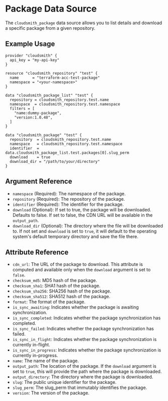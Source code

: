 # Package Data Source

The `cloudsmith_package` data source allows you to list details and download a specific package from a given repository.

## Example Usage

```hcl
provider "cloudsmith" {
  api_key = "my-api-key"
}

resource "cloudsmith_repository" "test" {
  name      = "terraform-acc-test-package"
  namespace = "<your-namespace>"
}

data "cloudsmith_package_list" "test" {
  repository = cloudsmith_repository.test.name
  namespace  = cloudsmith_repository.test.namespace
  filters = [
    "name:dummy-package",
    "version:1.0.48",
  ]
}

data "cloudsmith_package" "test" {
  repository  = cloudsmith_repository.test.name
  namespace   = cloudsmith_repository.test.namespace
  identifier  = data.cloudsmith_package_list.test.packages[0].slug_perm
  download    = true
  download_dir = "/path/to/your/directory"
}
```

## Argument Reference

-   `namespace` (Required): The namespace of the package.
-   `repository` (Required): The repository of the package.
-   `identifier` (Required): The identifier for the package.
-   `download` (Optional): If set to true, the package will be downloaded. Defaults to false. If set to false, the CDN URL will be available in the `output_path`.
-   `download_dir` (Optional): The directory where the file will be downloaded to. If not set and `download` is set to `true`, it will default to the operating system's default temporary directory and save the file there.

## Attribute Reference

-   `cdn_url`: The URL of the package to download. This attribute is computed and available only when the `download` argument is set to `false`.
-   `checksum_md5`: MD5 hash of the package.
-   `checksum_sha1`: SHA1 hash of the package.
-   `checksum_sha256`: SHA256 hash of the package.
-   `checksum_sha512`: SHA512 hash of the package.
-   `format`: The format of the package.
-   `is_sync_awaiting`: Indicates whether the package is awaiting synchronization.
-   `is_sync_completed`: Indicates whether the package synchronization has completed.
-   `is_sync_failed`: Indicates whether the package synchronization has failed.
-   `is_sync_in_flight`: Indicates whether the package synchronization is currently in-flight.
-   `is_sync_in_progress`: Indicates whether the package synchronization is currently in-progress.
-   `name`: The name of the package.
-   `output_path`: The location of the package. If the `download` argument is set to `true`, this will provide the path where the package is downloaded.
-   `output_directory`: The directory where the package is downloaded.
-   `slug`: The public unique identifier for the package.
-   `slug_perm`: The slug_perm that immutably identifies the package.
-   `version`: The version of the package.